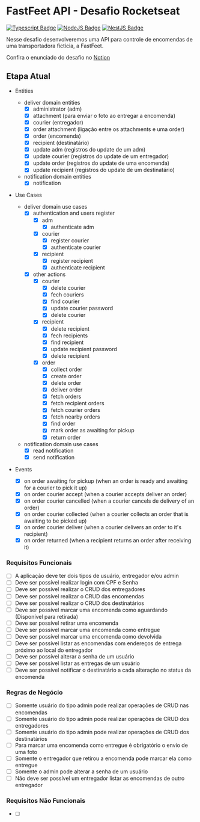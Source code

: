 # FastFeet API - Desafio Rocketseat

[![Typescript Badge](https://img.shields.io/badge/TypeScript-20232A?style=for-the-badge&logo=typescript&logoColor=007acd&link=https://gist.github.com/bruno-valero/302a8b36f8fb5749bd15866b523b315e)](https://gist.github.com/bruno-valero/302a8b36f8fb5749bd15866b523b315e)
[![NodeJS Badge](https://img.shields.io/badge/Node.js-20232A?style=for-the-badge&logo=node.js&logoColor=68a063&link=https://gist.github.com/bruno-valero/9c4167a53b05049712ee0333c5664904)](https://gist.github.com/bruno-valero/9c4167a53b05049712ee0333c5664904)
[![NestJS Badge](https://img.shields.io/badge/Nest.js-20232A?style=for-the-badge&logo=nestjs&logoColor=f00057&link=https://gist.github.com/bruno-valero/9c790eee84ac5cecbf41962c79098f9d)](https://gist.github.com/bruno-valero/9c790eee84ac5cecbf41962c79098f9d)

Nesse desafio desenvolveremos uma API para controle de encomendas de uma transportadora fictícia, a FastFeet.

Confira o enunciado do desafio no [Notion](https://efficient-sloth-d85.notion.site/Desafio-04-a3a2ef9297ad47b1a94f89b197274ffd)

## Etapa Atual

- Entities

  - deliver domain entities
    - [x] administrator (adm)
    - [x] attachment (para enviar o foto ao entregar a encomenda)
    - [x] courier (entregador)
    - [x] order attachment (ligação entre os attachments e uma order)
    - [x] order (encomenda)
    - [x] recipient (destinatário)
    - [x] update adm (registros do update de um adm)
    - [x] update courier (registros do update de um entregador)
    - [x] update order (registros do update de uma encomenda)
    - [x] update recipient (registros do update de um destinatário)
  - notification domain entities
    - [x] notification

- Use Cases

  - deliver domain use cases
    - [x] authentication and users register
      - [x] adm
        - [x] authenticate adm
      - [x] courier
        - [x] register courier
        - [x] authenticate courier
      - [x] recipient
        - [x] register recipient
        - [x] authenticate recipient
    - [x] other actions
      - [x] courier
        - [x] delete courier
        - [x] fech couriers
        - [x] find courier
        - [x] update courier password
        - [x] delete courier
      - [x] recipient
        - [x] delete recipient
        - [x] fech recipients
        - [x] find recipient
        - [x] update recipient password
        - [x] delete recipient
      - [x] order
        - [x] collect order
        - [x] create order
        - [x] delete order
        - [x] deliver order
        - [x] fetch orders
        - [x] fetch recipient orders
        - [x] fetch courier orders
        - [x] fetch nearby orders
        - [x] find order
        - [x] mark order as awaiting for pickup
        - [x] return order
  - notification domain use cases
    - [x] read notification
    - [x] send notification

- Events
  - [x] on order awaiting for pickup (when an order is ready and awaiting for a courier to pick it up)
  - [x] on order courier accept (when a courier accepts deliver an order)
  - [x] on order courier cancelled (when a courier cancels de delivery of an order)
  - [x] on order courier collected (when a courier collects an order that is awaiting to be picked up)
  - [x] on order courier deliver (when a courier delivers an order to it's recipient)
  - [x] on order returned (when a recipient returns an order after receiving it)

### Requisitos Funcionais

- [ ] A aplicação deve ter dois tipos de usuário, entregador e/ou admin
- [ ] Deve ser possível realizar login com CPF e Senha
- [ ] Deve ser possível realizar o CRUD dos entregadores
- [ ] Deve ser possível realizar o CRUD das encomendas
- [ ] Deve ser possível realizar o CRUD dos destinatários
- [ ] Deve ser possível marcar uma encomenda como aguardando (Disponível para retirada)
- [ ] Deve ser possível retirar uma encomenda
- [ ] Deve ser possível marcar uma encomenda como entregue
- [ ] Deve ser possível marcar uma encomenda como devolvida
- [ ] Deve ser possível listar as encomendas com endereços de entrega próximo ao local do entregador
- [ ] Deve ser possível alterar a senha de um usuário
- [ ] Deve ser possível listar as entregas de um usuário
- [ ] Deve ser possível notificar o destinatário a cada alteração no status da encomenda

### Regras de Negócio

- [ ] Somente usuário do tipo admin pode realizar operações de CRUD nas encomendas
- [ ] Somente usuário do tipo admin pode realizar operações de CRUD dos entregadores
- [ ] Somente usuário do tipo admin pode realizar operações de CRUD dos destinatários
- [ ] Para marcar uma encomenda como entregue é obrigatório o envio de uma foto
- [ ] Somente o entregador que retirou a encomenda pode marcar ela como entregue
- [ ] Somente o admin pode alterar a senha de um usuário
- [ ] Não deve ser possível um entregador listar as encomendas de outro entregador

### Requisitos Não Funcionais

- [ ]
